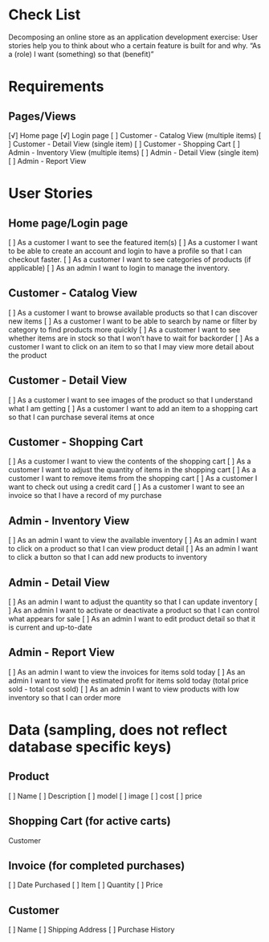 # Check List
Decomposing an online store as an application development exercise:
User stories help you to think about who a certain feature is built for and why. “As a (role) I want (something) so that (benefit)”

# Requirements
## Pages/Views
[√] Home page
[√] Login page
[ ] Customer - Catalog View (multiple items)
[ ] Customer - Detail View (single item)
[ ] Customer - Shopping Cart
[ ] Admin - Inventory View (multiple items)
[ ] Admin - Detail View (single item)
[ ] Admin - Report View

# User Stories
## Home page/Login page
[ ] As a customer I want to see the featured item(s)
[ ] As a customer I want to be able to create an account and login to have a profile so that I can checkout faster.
[ ] As a customer I want to see categories of products (if applicable)
[ ] As an admin I want to login to manage the inventory.

## Customer - Catalog View
[ ] As a customer I want to browse available products so that I can discover new items
[ ] As a customer I want to be able to search by name or filter by category to find products more quickly
[ ] As a customer I want to see whether items are in stock so that I won’t have to wait for backorder
[ ] As a customer I want to click on an item to so that I may view more detail about the product

## Customer - Detail View
[ ] As a customer I want to see images of the product so that I understand what I am getting
[ ] As a customer I want to add an item to a shopping cart so that I can purchase several items at once

## Customer - Shopping Cart
[ ] As a customer I want to view the contents of the shopping cart
[ ] As a customer I want to adjust the quantity of items in the shopping cart
[ ] As a customer I want to remove items from the shopping cart
[ ] As a customer I want to check out using a credit card
[ ] As a customer I want to see an invoice so that I have a record of my purchase

## Admin - Inventory View
[ ] As an admin I want to view the available inventory
[ ] As an admin I want to click on a product so that I can view product detail
[ ] As an admin I want to click a button so that I can add new products to inventory

## Admin - Detail View
[ ] As an admin I want to adjust the quantity so that I can update inventory
[ ] As an admin I want to activate or deactivate a product so that I can control what appears for sale
[ ] As an admin I want to edit product detail so that it is current and up-to-date

## Admin - Report View
[ ] As an admin I want to view the invoices for items sold today
[ ] As an admin I want to view the estimated profit for items sold today (total price sold - total cost sold)
[ ] As an admin I want to view products with low inventory so that I can order more

# Data (sampling, does not reflect database specific keys)
## Product
[ ] Name
[ ] Description
[ ] model
[ ] image
[ ] cost
[ ] price

## Shopping Cart (for active carts)
Customer

## Invoice (for completed purchases)
[ ] Date Purchased
[ ] Item
[ ] Quantity
[ ] Price

## Customer
[ ] Name
[ ] Shipping Address
[ ] Purchase History

